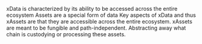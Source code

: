 xData is characterized by its ability to be accessed across the entire ecosystem
Assets are a special form of data
Key aspects of xData and thus xAssets are that they are accessible across the entire ecosystem. xAssets are meant to be fungible and path-independent. Abstracting away what chain is custodying or processing these assets.
